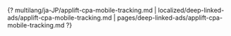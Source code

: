 {? multilang/ja-JP/applift-cpa-mobile-tracking.md | localized/deep-linked-ads/applift-cpa-mobile-tracking.md | pages/deep-linked-ads/applift-cpa-mobile-tracking.md ?}
